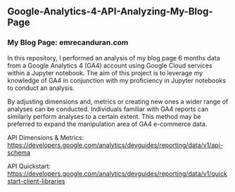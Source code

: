 ## Google-Analytics-4-API-Analyzing-My-Blog-Page

### My Blog Page: emrecanduran.com 

In this repository, I performed an analysis of my blog page 6 months data from a Google Analytics 4 (GA4) account using Google Cloud services within a Jupyter notebook. The aim of this project is to leverage my knowledge of GA4 in conjunction with my proficiency in Jupyter notebooks to conduct an analysis. 

By adjusting dimensions and, metrics or creating new ones a wider range of analyses can be conducted. Individuals familiar with GA4 reports can similarly perform analyses to a certain extent. This method may be preferred to expand the manipulation area of GA4 e-commerce data.

API Dimensions & Metrics: https://developers.google.com/analytics/devguides/reporting/data/v1/api-schema 

API Quickstart: https://developers.google.com/analytics/devguides/reporting/data/v1/quickstart-client-libraries
